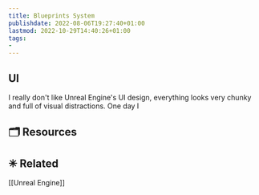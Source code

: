 ```yaml
---
title: Blueprints System
publishdate: 2022-08-06T19:27:40+01:00
lastmod: 2022-10-29T14:40:26+01:00
tags: 
- 
---
```










## UI



I really don't like Unreal Engine's UI design, everything looks very chunky and full of visual distractions. One day I 





## 🗂 Resources 







## ✳ Related 



[[Unreal Engine]]





